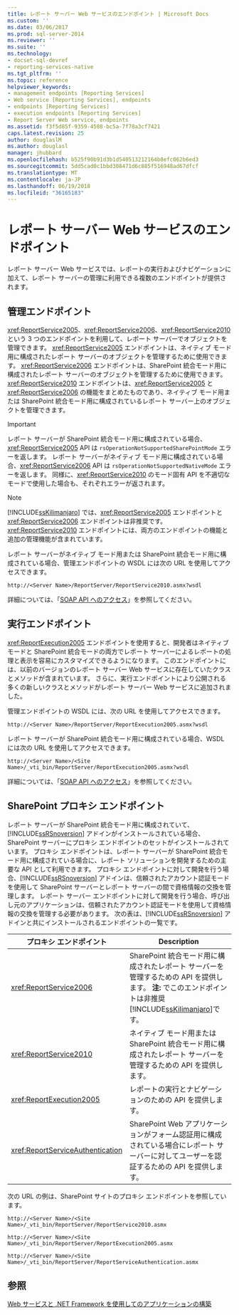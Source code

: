 ```yaml
---
title: レポート サーバー Web サービスのエンドポイント | Microsoft Docs
ms.custom: ''
ms.date: 03/06/2017
ms.prod: sql-server-2014
ms.reviewer: ''
ms.suite: ''
ms.technology:
- docset-sql-devref
- reporting-services-native
ms.tgt_pltfrm: ''
ms.topic: reference
helpviewer_keywords:
- management endpoints [Reporting Services]
- Web service [Reporting Services], endpoints
- endpoints [Reporting Services]
- execution endpoints [Reporting Services]
- Report Server Web service, endpoints
ms.assetid: f3f5d85f-9359-4508-bc5a-7f78a3cf7421
caps.latest.revision: 25
author: douglaslM
ms.author: douglasl
manager: jhubbard
ms.openlocfilehash: b525f90b91d3b1d540513212164b8efc062b6ed3
ms.sourcegitcommit: 5dd5cad0c1bbd308471d6c885f516948ad67dfcf
ms.translationtype: MT
ms.contentlocale: ja-JP
ms.lasthandoff: 06/19/2018
ms.locfileid: "36165183"
---
```

# <a name="report-server-web-service-endpoints"></a>レポート サーバー Web サービスのエンドポイント
  レポート サーバー Web サービスでは、レポートの実行およびナビゲーションに加えて、レポート サーバーの管理に利用できる複数のエンドポイントが提供されます。  
  
## <a name="the-management-endpoints"></a>管理エンドポイント  
 <xref:ReportService2005>、<xref:ReportService2006>、<xref:ReportService2010> という 3 つのエンドポイントを利用して、レポート サーバーでオブジェクトを管理できます。 <xref:ReportService2005> エンドポイントは、ネイティブ モード用に構成されたレポート サーバーのオブジェクトを管理するために使用できます。 <xref:ReportService2006> エンドポイントは、SharePoint 統合モード用に構成されたレポート サーバーのオブジェクトを管理するために使用できます。 <xref:ReportService2010> エンドポイントは、<xref:ReportService2005> と <xref:ReportService2006> の機能をまとめたものであり、ネイティブ モード用または SharePoint 統合モード用に構成されているレポート サーバー上のオブジェクトを管理できます。  
  
> [!IMPORTANT]  
>  レポート サーバーが SharePoint 統合モード用に構成されている場合、<xref:ReportService2005> API は `rsOperationNotSupportedSharePointMode` エラーを返します。 レポート サーバーがネイティブ モード用に構成されている場合、<xref:ReportService2006> API は `rsOperationNotSupportedNativeMode` エラーを返します。 同様に、<xref:ReportService2010> のモード固有 API を不適切なモードで使用した場合も、それぞれエラーが返されます。  
  
> [!NOTE]  
>  [!INCLUDE[ssKilimanjaro](../../../includes/sskilimanjaro-md.md)] では、<xref:ReportService2005> エンドポイントと <xref:ReportService2006> エンドポイントは非推奨です。 <xref:ReportService2010> エンドポイントには、両方のエンドポイントの機能と追加の管理機能が含まれています。  
  
 レポート サーバーがネイティブ モード用または SharePoint 統合モード用に構成されている場合、管理エンドポイントの WSDL には次の URL を使用してアクセスできます。  
  
```  
http://<Server Name>/ReportServer/ReportService2010.asmx?wsdl  
```  
  
 詳細については、「[SOAP API へのアクセス](../accessing-the-soap-api.md)」を参照してください。  
  
## <a name="the-execution-endpoint"></a>実行エンドポイント  
 <xref:ReportExecution2005> エンドポイントを使用すると、開発者はネイティブ モードと SharePoint 統合モードの両方でレポート サーバーによるレポートの処理と表示を容易にカスタマイズできるようになります。 このエンドポイントには、以前のバージョンのレポート サーバー Web サービスに存在していたクラスとメソッドが含まれています。 さらに、実行エンドポイントにより公開される多くの新しいクラスとメソッドがレポート サーバー Web サービスに追加されました。  
  
 管理エンドポイントの WSDL には、次の URL を使用してアクセスできます。  
  
```  
http://<Server Name>/ReportServer/ReportExecution2005.asmx?wsdl  
```  
  
 レポート サーバーが SharePoint 統合モード用に構成されている場合、WSDL には次の URL を使用してアクセスできます。  
  
```  
http://<Server Name>/<Site Name>/_vti_bin/ReportServer/ReportExecution2005.asmx?wsdl  
```  
  
 詳細については、「[SOAP API へのアクセス](../accessing-the-soap-api.md)」を参照してください。  
  
## <a name="sharepoint-proxy-endpoints"></a>SharePoint プロキシ エンドポイント  
 レポート サーバーが SharePoint 統合モード用に構成されていて、[!INCLUDE[ssRSnoversion](../../../includes/ssrsnoversion-md.md)] アドインがインストールされている場合、SharePoint サーバーにプロキシ エンドポイントのセットがインストールされています。 プロキシ エンドポイントは、レポート サーバーが SharePoint 統合モード用に構成されている場合に、レポート ソリューションを開発するための主要な API として利用できます。 プロキシ エンドポイントに対して開発を行う場合、[!INCLUDE[ssRSnoversion](../../../includes/ssrsnoversion-md.md)] アドインは、信頼されたアカウント認証モードを使用して SharePoint サーバーとレポート サーバーの間で資格情報の交換を管理します。 レポート サーバー エンドポイントに対して開発を行う場合、呼び出し元のアプリケーションは、信頼されたアカウント認証モードを使用して資格情報の交換を管理する必要があります。 次の表は、[!INCLUDE[ssRSnoversion](../../../includes/ssrsnoversion-md.md)] アドインと共にインストールされるエンドポイントの一覧です。  
  
|プロキシ エンドポイント|Description|  
|--------------------|-----------------|  
|<xref:ReportService2006>|SharePoint 統合モード用に構成されたレポート サーバーを管理するための API を提供します。 **注:** でこのエンドポイントは非推奨[!INCLUDE[ssKilimanjaro](../../../includes/sskilimanjaro-md.md)]です。|  
|<xref:ReportService2010>|ネイティブ モード用または SharePoint 統合モード用に構成されたレポート サーバーを管理するための API を提供します。|  
|<xref:ReportExecution2005>|レポートの実行とナビゲーションのための API を提供します。|  
|<xref:ReportServiceAuthentication>|SharePoint Web アプリケーションがフォーム認証用に構成されている場合にレポート サーバーに対してユーザーを認証するための API を提供します。|  
  
 次の URL の例は、SharePoint サイトのプロキシ エンドポイントを参照しています。  
  
```  
http://<Server Name>/<Site Name>/_vti_bin/ReportServer/ReportService2010.asmx  
```  
  
```  
http://<Server Name>/<Site Name>/_vti_bin/ReportServer/ReportExecution2005.asmx  
```  
  
```  
http://<Server Name>/<Site Name>/_vti_bin/ReportServer/ReportServiceAuthentication.asmx  
```  
  
## <a name="see-also"></a>参照  
 [Web サービスと .NET Framework を使用してのアプリケーションの構築](../net-framework/building-applications-using-the-web-service-and-the-net-framework.md)  
  
  